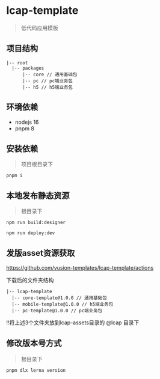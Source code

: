 # lcap-template
> 低代码应用模板

## 项目结构
```
|-- root
  |-- packages
      |-- core // 通用基础包
      |-- pc // pc端业务包
      |-- h5 // h5端业务包
```

## 环境依赖
- nodejs 16
- pnpm 8

## 安装依赖
> 项目根目录下
```
pnpm i
```

## 本地发布静态资源
> 根目录下
```
npm run build:designer

npm run deploy:dev
```

## 发版asset资源获取

https://github.com/vusion-templates/lcap-template/actions

下载后的文件夹结构
```
|-- lcap-template
  |-- core-template@1.0.0 // 通用基础包
  |-- mobile-template@1.0.0 // h5端业务包
  |-- pc-template@1.0.0 // pc端业务包
```

‼️将上述3个文件夹放到lcap-assets目录的 @lcap 目录下

## 修改版本号方式
> 根目录下
```
pnpm dlx lerna version
```

